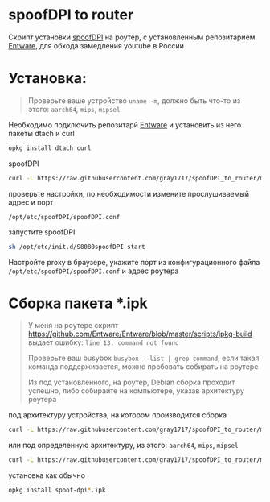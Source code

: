 # spoofDPI to router
Скрипт установки [spoofDPI](https://github.com/xvzc/SpoofDPI) на роутер, с установленным репозитарием [Entware](https://github.com/Entware/Entware), для обхода замедления youtube в России

# Установка:
>Проверьте ваше устройство ````uname -m````, должно быть что-то из этого: ````aarch64````, ````mips````, ````mipsel````

Необходимо подключить репозитарй [Entware](https://github.com/Entware/Entware) и установить из него пакеты dtach и curl
````sh
opkg install dtach curl
````
spoofDPI
````sh
curl -L https://raw.githubusercontent.com/gray1717/spoofDPI_to_router/main/install.sh | sh
````
проверьте настройки, по необходимости измените прослушиваемый адрес и порт
````
/opt/etc/spoofDPI/spoofDPI.conf
````
запустите spoofDPI
````sh
sh /opt/etc/init.d/S8080spoofDPI start
````
Настройте proxy в браузере, укажите порт из конфигурационного файла ````/opt/etc/spoofDPI/spoofDPI.conf```` и адрес роутера

# Сборка пакета *.ipk
> У меня на роутере скрипт https://github.com/Entware/Entware/blob/master/scripts/ipkg-build выдает ошибку: ````line 13: command not found````
>
> Проверьте ваш busybox ````busybox --list | grep command````, если такая команда поддерживается, можно пробовать собирать на роутере
>
> Из под установленного, на роутер, Debian сборка проходит успешно, либо собирайте на компьютере, указав архитектуру роутера

под архитектуру устройства, на котором производится сборка
````sh
curl -L https://raw.githubusercontent.com/gray1717/spoofDPI_to_router/main/ipkg-build | sh
````
или под определенную архитектуру, из этого: ````aarch64````, ````mips````, ````mipsel````
````sh
curl -L https://raw.githubusercontent.com/gray1717/spoofDPI_to_router/main/ipkg-build | sh -s aarch64
````
установка как обычно
````sh
opkg install spoof-dpi*.ipk
````
